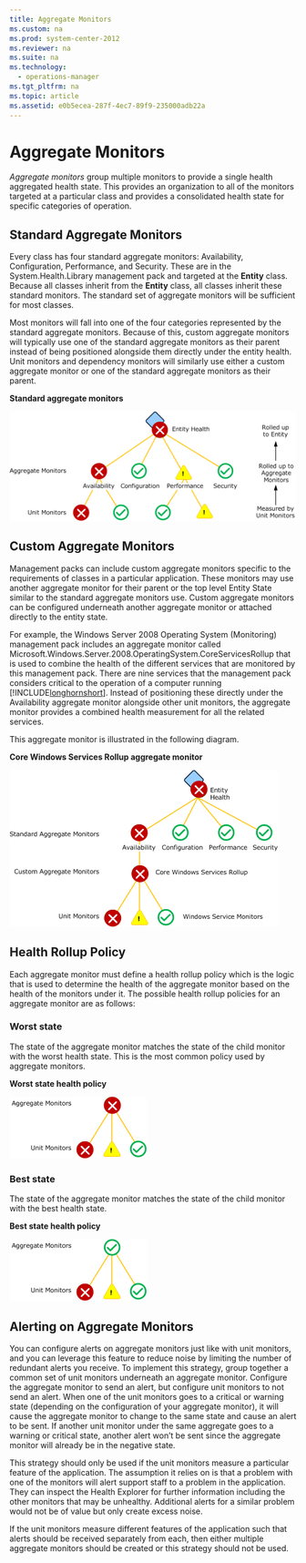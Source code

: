 ```yaml
---
title: Aggregate Monitors
ms.custom: na
ms.prod: system-center-2012
ms.reviewer: na
ms.suite: na
ms.technology: 
  - operations-manager
ms.tgt_pltfrm: na
ms.topic: article
ms.assetid: e0b5ecea-287f-4ec7-89f9-235000adb22a
---
```

# Aggregate Monitors
*Aggregate monitors* group multiple monitors to provide a single health aggregated health state. This provides an organization to all of the monitors targeted at a particular class and provides a consolidated health state for specific categories of operation.

## Standard Aggregate Monitors
Every class has four standard aggregate monitors: Availability, Configuration, Performance, and Security. These are in the System.Health.Library management pack and targeted at the **Entity** class. Because all classes inherit from the **Entity** class, all classes inherit these standard monitors. The standard set of aggregate monitors will be sufficient for most classes.

Most monitors will fall into one of the four categories represented by the standard aggregate monitors. Because of this, custom aggregate monitors will typically use one of the standard aggregate monitors as their parent instead of being positioned alongside them directly under the entity health.  Unit monitors and dependency monitors will similarly use either a custom aggregate monitor or one of the standard aggregate monitors as their parent.

**Standard aggregate monitors**

![](Image/AuthGuide_06_StandardAggregateMonitors.gif)

## Custom Aggregate Monitors
Management packs can include custom aggregate monitors specific to the requirements of classes in a particular application. These monitors may use another aggregate monitor for their parent or the top level Entity State similar to the standard aggregate monitors use. Custom aggregate monitors can be configured underneath another aggregate monitor or attached directly to the entity state.

For example, the Windows Server 2008 Operating System \(Monitoring\) management pack includes an aggregate monitor called Microsoft.Windows.Server.2008.OperatingSystem.CoreServicesRollup that is used to combine the health of the different services that are monitored by this management pack. There are nine services that the management pack considers critical to the operation of a computer running [!INCLUDE[longhornshort](Token/longhornshort_md.md)]. Instead of positioning these directly under the Availability aggregate monitor alongside other unit monitors, the aggregate monitor provides a combined health measurement for all the related services.

This aggregate monitor is illustrated in the following diagram.

**Core Windows Services Rollup aggregate monitor**

![](Image/AuthGuide_07_CustomAggregateMonitors.gif)

## Health Rollup Policy
Each aggregate monitor must define a health rollup policy which is the logic that is used to determine the health of the aggregate monitor based on the health of the monitors under it. The possible health rollup policies for an aggregate monitor are as follows:

### Worst state
The state of the aggregate monitor matches the state of the child monitor with the worst health state. This is the most common policy used by aggregate monitors.

**Worst state health policy**

![](Image/AuthGuide_08_AggregateWorstOfPolicy.gif)

### Best state
The state of the aggregate monitor matches the state of the child monitor with the best health state.

**Best state health policy**

![](Image/AuthGuide_09_AggregateBestOfPolicy.gif)

## Alerting on Aggregate Monitors
You can configure alerts on aggregate monitors just like with unit monitors, and you can leverage this feature to reduce noise by limiting the number of redundant alerts you receive. To implement this strategy, group together a common set of unit monitors underneath an aggregate monitor. Configure the aggregate monitor to send an alert, but configure unit monitors to not send an alert. When one of the unit monitors goes to a critical or warning state \(depending on the configuration of your aggregate monitor\), it will cause the aggregate monitor to change to the same state and cause an alert to be sent. If another unit monitor under the same aggregate goes to a warning or critical state, another alert won’t be sent since the aggregate monitor will already be in the negative state.

This strategy should only be used if the unit monitors measure a particular feature of the application. The assumption it relies on is that a problem with one of the monitors will alert support staff to a problem in the application. They can inspect the Health Explorer for further information including the other monitors that may be unhealthy. Additional alerts for a similar problem would not be of value but only create excess noise.

If the unit monitors measure different features of the application such that alerts should be received separately from each, then either multiple aggregate monitors should be created or this strategy should not be used.


